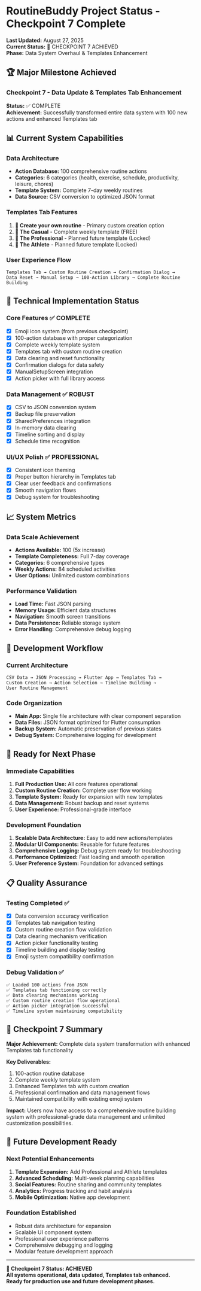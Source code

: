 # RoutineBuddy Project Status - Checkpoint 7 Complete

**Last Updated:** August 27, 2025  
**Current Status:** 🎯 CHECKPOINT 7 ACHIEVED  
**Phase:** Data System Overhaul & Templates Enhancement

## 🏆 Major Milestone Achieved

### Checkpoint 7 - Data Update & Templates Tab Enhancement
**Status:** ✅ COMPLETE  
**Achievement:** Successfully transformed entire data system with 100 new actions and enhanced Templates tab

## 📊 Current System Capabilities

### Data Architecture
- **Action Database:** 100 comprehensive routine actions
- **Categories:** 6 categories (health, exercise, schedule, productivity, leisure, chores)
- **Template System:** Complete 7-day weekly routines
- **Data Source:** CSV conversion to optimized JSON format

### Templates Tab Features
1. **📖 Create your own routine** - Primary custom creation option
2. **🩷 The Casual** - Complete weekly template (FREE)
3. **🧡 The Professional** - Planned future template (Locked)
4. **💜 The Athlete** - Planned future template (Locked)

### User Experience Flow
```
Templates Tab → Custom Routine Creation → Confirmation Dialog → 
Data Reset → Manual Setup → 100-Action Library → Complete Routine Building
```

## 🎯 Technical Implementation Status

### Core Features ✅ COMPLETE
- [x] Emoji icon system (from previous checkpoint)
- [x] 100-action database with proper categorization
- [x] Complete weekly template system
- [x] Templates tab with custom routine creation
- [x] Data clearing and reset functionality
- [x] Confirmation dialogs for data safety
- [x] ManualSetupScreen integration
- [x] Action picker with full library access

### Data Management ✅ ROBUST
- [x] CSV to JSON conversion system
- [x] Backup file preservation
- [x] SharedPreferences integration
- [x] In-memory data clearing
- [x] Timeline sorting and display
- [x] Schedule time recognition

### UI/UX Polish ✅ PROFESSIONAL
- [x] Consistent icon theming
- [x] Proper button hierarchy in Templates tab
- [x] Clear user feedback and confirmations
- [x] Smooth navigation flows
- [x] Debug system for troubleshooting

## 📈 System Metrics

### Data Scale Achievement
- **Actions Available:** 100 (5x increase)
- **Template Completeness:** Full 7-day coverage
- **Categories:** 6 comprehensive types
- **Weekly Actions:** 84 scheduled activities
- **User Options:** Unlimited custom combinations

### Performance Validation
- **Load Time:** Fast JSON parsing
- **Memory Usage:** Efficient data structures
- **Navigation:** Smooth screen transitions
- **Data Persistence:** Reliable storage system
- **Error Handling:** Comprehensive debug logging

## 🔄 Development Workflow

### Current Architecture
```
CSV Data → JSON Processing → Flutter App → Templates Tab → 
Custom Creation → Action Selection → Timeline Building → 
User Routine Management
```

### Code Organization
- **Main App:** Single file architecture with clear component separation
- **Data Files:** JSON format optimized for Flutter consumption
- **Backup System:** Automatic preservation of previous states
- **Debug System:** Comprehensive logging for development

## 🚀 Ready for Next Phase

### Immediate Capabilities
1. **Full Production Use:** All core features operational
2. **Custom Routine Creation:** Complete user flow working
3. **Template System:** Ready for expansion with new templates
4. **Data Management:** Robust backup and reset systems
5. **User Experience:** Professional-grade interface

### Development Foundation
1. **Scalable Data Architecture:** Easy to add new actions/templates
2. **Modular UI Components:** Reusable for future features
3. **Comprehensive Logging:** Debug system ready for troubleshooting
4. **Performance Optimized:** Fast loading and smooth operation
5. **User Preference System:** Foundation for advanced settings

## 📋 Quality Assurance

### Testing Completed ✅
- [x] Data conversion accuracy verification
- [x] Templates tab navigation testing
- [x] Custom routine creation flow validation
- [x] Data clearing mechanism verification
- [x] Action picker functionality testing
- [x] Timeline building and display testing
- [x] Emoji system compatibility confirmation

### Debug Validation ✅
```
✅ Loaded 100 actions from JSON
✅ Templates tab functioning correctly
✅ Data clearing mechanisms working
✅ Custom routine creation flow operational
✅ Action picker integration successful
✅ Timeline system maintaining compatibility
```

## 🎯 Checkpoint 7 Summary

**Major Achievement:** Complete data system transformation with enhanced Templates tab functionality

**Key Deliverables:**
1. 100-action routine database
2. Complete weekly template system
3. Enhanced Templates tab with custom creation
4. Professional confirmation and data management flows
5. Maintained compatibility with existing emoji system

**Impact:** Users now have access to a comprehensive routine building system with professional-grade data management and unlimited customization possibilities.

## 🚧 Future Development Ready

### Next Potential Enhancements
1. **Template Expansion:** Add Professional and Athlete templates
2. **Advanced Scheduling:** Multi-week planning capabilities
3. **Social Features:** Routine sharing and community templates
4. **Analytics:** Progress tracking and habit analysis
5. **Mobile Optimization:** Native app development

### Foundation Established
- Robust data architecture for expansion
- Scalable UI component system
- Professional user experience patterns
- Comprehensive debugging and logging
- Modular feature development approach

---

**🎉 Checkpoint 7 Status: ACHIEVED**  
**All systems operational, data updated, Templates tab enhanced.**  
**Ready for production use and future development phases.**
